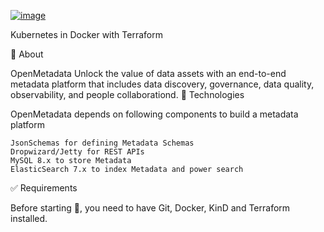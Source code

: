 [![image](https://user-images.githubusercontent.com/23049337/226212853-5b96a6ff-5a41-4b1c-9262-38666e43b491.png)](https://www.google.com/url?sa=i&url=https%3A%2F%2Fthechief.io%2Fc%2Fcloudplex%2Fistio-what-you-need-know%2F&psig=AOvVaw3b81oumJkXFcZT8iDQ1Lmm&ust=1686957350678000&source=images&cd=vfe&ved=0CBEQjRxqFwoTCPDe7f6zxv8CFQAAAAAdAAAAABAI)

 
Kubernetes in Docker with Terraform



🎯 About

OpenMetadata Unlock the value of data assets with an end-to-end metadata platform that includes data discovery, governance, data quality, observability, and people collaborationd.
🚀 Technologies

OpenMetadata depends on following components to build a metadata platform

    JsonSchemas for defining Metadata Schemas
    Dropwizard/Jetty for REST APIs
    MySQL 8.x to store Metadata
    ElasticSearch 7.x to index Metadata and power search

✅ Requirements

Before starting 🏁, you need to have Git, Docker, KinD and Terraform installed.

